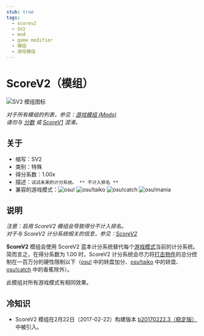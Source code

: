 ```yaml
---
stub: true
tags:
  - scorev2
  - SV2
  - mod
  - game modifier
  - 模组
  - 游戏模组
---
```


# ScoreV2（模组）

![SV2 模组图标](/wiki/shared/mods/SV2.png "ScoreV2 (SV2) 模组图标")

*对于所有模组的列表，参见：[游戏模组 (Mods)](/wiki/Gameplay/Game_modifier)*\
*请勿与 [分数](/wiki/Gameplay/Score) 或 [ScoreV1](/wiki/Gameplay/Score/ScoreV1) 混淆。*

## 关于

- 缩写：SV2
- 类别：特殊
- 得分系数：1.00x
- 描述：`试试未来的计分系统。 ** 不计入排名 **`
- 兼容的游戏模式：![][osu!] ![][osu!taiko] ![][osu!catch] ![][osu!mania]

## 说明

*注意：启用 ScoreV2 模组会导致得分不计入排名。*\
*对于与 ScoreV2 计分系统相关的信息，参见：[ScoreV2](/wiki/Gameplay/Score#scorev2)*

**ScoreV2** 模组会使用 ScoreV2 蓝本计分系统替代每个[游戏模式](/wiki/Game_mode)当前的计分系统。简而言之，在得分系数为 1.00 时，ScoreV2 计分系统会尽力将[打击物件](/wiki/Gameplay/Hit_object)的总分控制在一百万分的硬性限制以下（[osu!](/wiki/Game_mode/osu!) 中的转盘加分、[osu!taiko](/wiki/Game_mode/osu!taiko) 中的转盘、[osu!catch](/wiki/Game_mode/osu!catch) 中的香蕉除外）。

此模组对所有游戏模式有相同效果。

## 冷知识

- ScoreV2 模组在2月22日（2017-02-22）构建版本 [b20170222.3（稳定版）](https://osu.ppy.sh/home/changelog/stable40/20170222.3)中被引入。

[osu!]: /wiki/shared/mode/osu.png "osu!"
[osu!taiko]: /wiki/shared/mode/taiko.png "osu!taiko"
[osu!catch]: /wiki/shared/mode/catch.png "osu!catch"
[osu!mania]: /wiki/shared/mode/mania.png "osu!mania"
